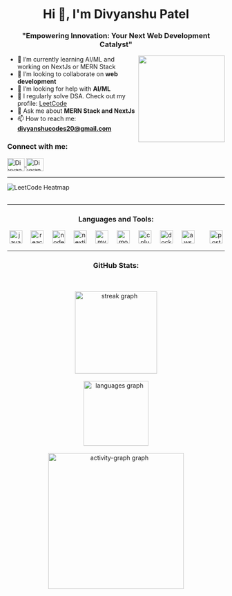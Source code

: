 <h1 align="center">Hi 👋, I'm Divyanshu Patel</h1>
<h3 align="center">"Empowering Innovation: Your Next Web Development Catalyst"</h3>

<div>
  <img align="right" height="200" src="https://user-images.githubusercontent.com/74038190/225813708-98b745f2-7d22-48cf-9150-083f1b00d6c9.gif" />

- 🌱 I’m currently learning AI/ML and working on NextJs or MERN Stack 
- 👯 I’m looking to collaborate on **web development**
- 🤝 I’m looking for help with **AI/ML**
- 📝 I regularly solve DSA. Check out my profile: [LeetCode](https://leetcode.com/u/divyanshu_patel20/)
- 💬 Ask me about **MERN Stack and NextJs**
- 📫 How to reach me: **divyanshucodes20@gmail.com**
</div>

<h3 align="left">Connect with me:</h3>
<p align="left">
  <a href="https://www.linkedin.com/in/divyanshu-patel-3a3b6224a/" target="blank">
    <img align="center" src="https://raw.githubusercontent.com/rahuldkjain/github-profile-readme-generator/master/src/images/icons/Social/linked-in-alt.svg" alt="Divyanshu's LinkedIn" height="30" width="40" />
  </a>
  <a href="https://leetcode.com/u/divyanshu_patel20/" target="blank">
    <img align="center" src="https://raw.githubusercontent.com/rahuldkjain/github-profile-readme-generator/master/src/images/icons/Social/leet-code.svg" alt="Divyanshu's LeetCode" height="30" width="40" />
  </a>
</p>
<hr/>

<img align="center" src="https://leetcard.jacoblin.cool/divyanshu_patel20?theme=dark&font=Noto%20Sans%20Gothic&ext=heatmap" alt="LeetCode Heatmap" />
<br><br>

<hr/>
<h3 align="center">Languages and Tools:</h3>
<div align="center">
  <img src="https://cdn.jsdelivr.net/gh/devicons/devicon/icons/javascript/javascript-original.svg" height="30" alt="javascript logo" />
  <img width="12" />
  <img src="https://cdn.jsdelivr.net/gh/devicons/devicon/icons/react/react-original.svg" height="30" alt="react logo" />
  <img width="12" />
  <img src="https://cdn.jsdelivr.net/gh/devicons/devicon/icons/nodejs/nodejs-original.svg" height="30" alt="nodejs logo" />
  <img width="12" />
  <img src="https://cdn.jsdelivr.net/gh/devicons/devicon/icons/nextjs/nextjs-original.svg" height="30" alt="nextjs logo" />
  <img width="12" />
  <img src="https://cdn.jsdelivr.net/gh/devicons/devicon/icons/mysql/mysql-original.svg" height="30" alt="mysql logo" />
  <img width="12" />
  <img src="https://cdn.jsdelivr.net/gh/devicons/devicon/icons/mongodb/mongodb-original.svg" height="30" alt="mongodb logo" />
  <img width="12" />
  <img src="https://cdn.jsdelivr.net/gh/devicons/devicon/icons/cplusplus/cplusplus-original.svg" height="30" alt="cplusplus logo" />
  <img width="12" />
  <img src="https://cdn.jsdelivr.net/gh/devicons/devicon/icons/docker/docker-original.svg" height="30" alt="docker logo" />
  <img width="12" />
  <img src="https://cdn.jsdelivr.net/gh/devicons/devicon/icons/aws/aws-original.svg" height="30" alt="aws logo" />
  <img width="12" />
  <img width="12" />
  <img src="https://cdn.jsdelivr.net/gh/devicons/devicon/icons/postman/postman-original.svg" height="30" alt="postman logo" />
</div>

<hr/>
<h3 align="center">GitHub Stats:</h3>
<div align="center">
  <br><br>
  <img src="https://streak-stats.demolab.com?user=divyanshucodes20&locale=en&mode=daily&theme=dracula&hide_border=false&border_radius=5" height="190" alt="streak graph" />
  <br><br>
  <img src="https://github-readme-stats.vercel.app/api/top-langs?username=divyanshucodes20&locale=en&hide_title=true&layout=compact&card_width=320&langs_count=5&theme=dracula&hide_border=true" height="150" alt="languages graph" />
  <br><br>
  <img src="https://github-readme-activity-graph.vercel.app/graph?username=divyanshucodes20&area=true&hide_border=true&radius=16&theme=github-dark-dimmed" height="314" alt="activity-graph graph" />
</div>
